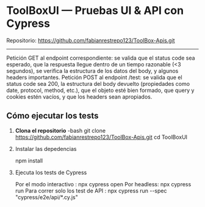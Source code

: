 # ToolBoxUI — Pruebas UI & API con Cypress

Repositorio: https://github.com/fabianrestrepo123/ToolBox-Apis.git

---

Petición GET al endpoint correspondiente: se valida que el status code sea esperado, que la respuesta llegue dentro de un tiempo razonable (<3 segundos), se verifica la estructura de los datos del body, y algunos headers importantes.
Petición POST al endpoint /test: se valida que el status code sea 200, la estructura del body devuelto (propiedades como date, protocol, method, etc.), que el objeto esté bien formado, que query y cookies estén vacíos, y que los headers sean apropiados.


##  Cómo ejecutar los tests

1. **Clona el repositorio**
   -bash
   git clone https://github.com/fabianrestrepo123/ToolBox-Apis.git
   cd ToolBoxUI

2. Instalar las depedencias 

    npm install

3. Ejecuta los tests de Cypress

    Por el modo interactivo : npx cypress open
    Por headless: npx cypress run
    Para correr solo los test de API : npx cypress run --spec "cypress/e2e/api/*.cy.js"




